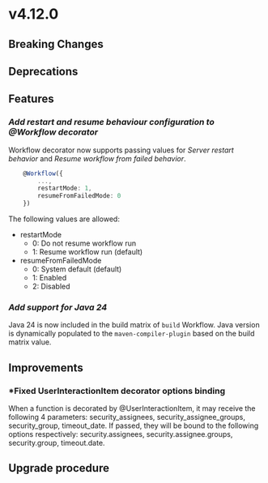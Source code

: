 # v4.12.0

## Breaking Changes


## Deprecations



## Features

### *Add restart and resume behaviour configuration to @Workflow decorator*

Workflow decorator now supports passing values for *Server restart behavior* and *Resume workflow from failed behavior*.

```typescript
    @Workflow({
        ...,
        restartMode: 1,
        resumeFromFailedMode: 0
    })
```

The following values are allowed:
- restartMode
  - 0: Do not resume workflow run
  - 1: Resume workflow run (default)
- resumeFromFailedMode
  - 0: System default (default)
  - 1: Enabled
  - 2: Disabled



### *Add support for Java 24*
Java 24 is now included in the build matrix of `build` Workflow. Java version is dynamically populated to the `maven-compiler-plugin` based on the build matrix value.

## Improvements

### *Fixed UserInteractionItem decorator options binding

When a function is decorated by @UserInteractionItem, it may receive the following 4 parameters:
security_assignees, security_assignee_groups, security_group, timeout_date.
If passed, they will be bound to the following options respectively:
security.assignees, security.assignee.groups, security.group, timeout.date.


## Upgrade procedure


